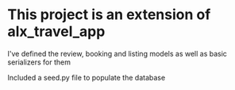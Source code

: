 # This project is an extension of alx_travel_app

<p>I've defined the review, booking and listing models as well as basic serializers for them </p>

<p>Included a seed.py file to populate the database</p>